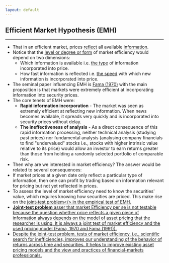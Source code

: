 ```yaml
---
layout: default
---
```


## Efficient Market Hypothesis (EMH)
------

* That in an efficient market, prices <u>reflect</u> all available <u>information</u>.
* Notice that the <u>level or degree or form</u> of market efficiency would depend on two dimensions:
  * Which information is available i.e. <u>the type</u> of information incorporated into price.
  * How fast information is reflected i.e. <u>the speed</u> with which new information is  incorporated into price.
* The seminal paper influencing EMH is [Fama (1970)](https://www.jstor.org/stable/2325486) with the main proposition is that markets were extremely efficient at incorporating information into security prices.
* The core tenets of EMH were:
  * **Rapid information incorporation** -  The market was seen as extremely efficient at reflecting new information. When news becomes available, it spreads very quickly and is incorporated into security prices without delay.
  * **The ineffectiveness of analysis** - As a direct consequence of this rapid information processing, neither technical analysis (studying past prices) nor fundamental analysis (analysing company financials to find "undervalued" stocks i.e., stocks with higher intrinsic value relative to its price) would allow an investor to earn returns greater than those from holding a randomly selected portfolio of comparable risk.
*  Then why are we interested in market efficiency? The answer would be related to several consequences:
  * If market prices at a given date only reflect a particular type of information, then one can profit by trading based on information relevant for pricing but not yet reflected in prices.
  * To assess the level of market efficiency need to know the securities' value,  which requires knowing how securities are priced. This make rise on the <u>joint-test problem</> in the empirical test of EMH.
  * **Joint-test problem** asser that market Efficiency per se is not testable because the question whether price reflects a given piece of information always depends on the model of asset pricing that the researcher is using.  It is always a joint test of market efficiency and the used pricing model ([Fama, 1970](https://www.jstor.org/stable/2325486) and [Fama (1991)](https://onlinelibrary.wiley.com/doi/full/10.1111/j.1540-6261.1991.tb04636.x)).
  * Despite the joint-test problem, tests of market efficiency, i.e., scientific search for inefficiencies, improves our understanding of the behavior of returns across time and securities. It helps to improve existing asset pricing models and the view and practices of financial-markets professionals.
  
```R
```

